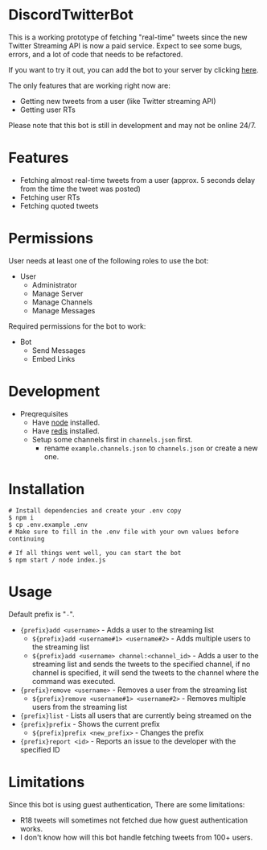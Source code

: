 # DiscordTwitterBot

This is a working prototype of fetching "real-time" tweets since the new Twitter Streaming API is now a paid service. Expect to see some bugs, errors, and a lot of code that needs to be refactored.

If you want to try it out, you can add the bot to your server by clicking [here](https://discord.com/oauth2/authorize?client_id=951471857943597086&scope=bot&permissions=19456).

The only features that are working right now are:
- Getting new tweets from a user (like Twitter streaming API)
- Getting user RTs

Please note that this bot is still in development and may not be online 24/7.

# Features
- Fetching almost real-time tweets from a user (approx. 5 seconds delay from the time the tweet was posted)
- Fetching user RTs
- Fetching quoted tweets

# Permissions
User needs at least one of the following roles to use the bot:
- User
    - Administrator
    - Manage Server
    - Manage Channels
    - Manage Messages

Required permissions for the bot to work:
- Bot
    - Send Messages
    - Embed Links

# Development
- Preqrequisites
    - Have [node](https://nodejs.org/en/) installed.
    - Have [redis](https://www.digitalocean.com/community/tutorials/how-to-install-and-secure-redis-on-ubuntu-18-04) installed.
    - Setup some channels first in `channels.json` first.
        - rename `example.channels.json` to `channels.json` or create a new one.

# Installation
```
# Install dependencies and create your .env copy
$ npm i
$ cp .env.example .env
# Make sure to fill in the .env file with your own values before continuing

# If all things went well, you can start the bot
$ npm start / node index.js
```

# Usage
Default prefix is "`-`".
- `{prefix}add <username>` - Adds a user to the streaming list
    - `${prefix}add <username#1> <username#2>` - Adds multiple users to the streaming list
    - `${prefix}add <username> channel:<channel_id>` - Adds a user to the streaming list and sends the tweets to the specified channel, if no channel is specified, it will send the tweets to the channel where the command was executed.
- `{prefix}remove <username>` - Removes a user from the streaming list
    - `${prefix}remove <username#1> <username#2>` - Removes multiple users from the streaming list
- `{prefix}list` - Lists all users that are currently being streamed on the 
- `{prefix}prefix` - Shows the current prefix
    - `${prefix}prefix <new_prefix>` - Changes the prefix
- `{prefix}report <id>` - Reports an issue to the developer with the specified ID

# Limitations
Since this bot is using guest authentication, There are some limitations:
- R18 tweets will sometimes not fetched due how guest authentication works.
- I don't know how will this bot handle fetching tweets from 100+ users.
